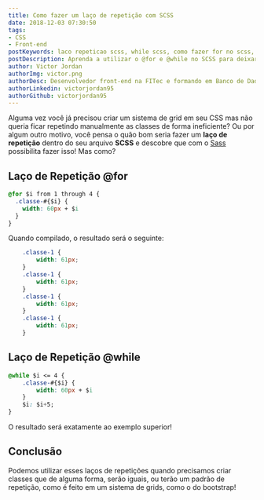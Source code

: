 ```yaml
---
title: Como fazer um laço de repetição com SCSS
date: 2018-12-03 07:30:50
tags:
- CSS
- Front-end
postKeywords: laco repeticao scss, while scss, como fazer for no scss, css while, css for, repetir classes css
postDescription: Aprenda a utilizar o @for e @while no SCSS para deixar seus arquivos de estilo mais poderosos!
author: Victor Jordan
authorImg: victor.png
authorDesc: Desenvolvedor front-end na FITec e formando em Banco de Dados pela Fatec, apaixonado por usabilidade, performance e UX!
authorLinkedin: victorjordan95
authorGithub: victorjordan95
---
```


Alguma vez você já precisou criar um sistema de grid em seu CSS mas não queria ficar repetindo manualmente as classes de forma ineficiente? Ou por algum outro motivo, você pensa o quão bom seria fazer um **laço de repetição** dentro do seu arquivo **SCSS** e descobre que com o [Sass](https://sass-lang.com/) possibilita fazer isso! Mas como?

<!-- more -->

## Laço de Repetição @for

```css
@for $i from 1 through 4 {
  .classe-#{$i} {
    width: 60px + $i
  }
}
```

Quando compilado, o resultado será o seguinte:

```css
    .classe-1 {
        width: 61px;
    }
    .classe-1 {
        width: 61px;
    }
    .classe-1 {
        width: 61px;
    }
    .classe-1 {
        width: 61px;
    }
```

## Laço de Repetição @while

```css
@while $i <= 4 {
    .classe-#{$i} {
        width: 60px + $i
    }
    $i: $i+5;
}
```

O resultado será exatamente ao exemplo superior!

## Conclusão

Podemos utilizar esses laços de repetições quando precisamos criar classes que de alguma forma, serão iguais, ou terão um padrão de repetição, como é feito em um sistema de grids, como o do bootstrap!
